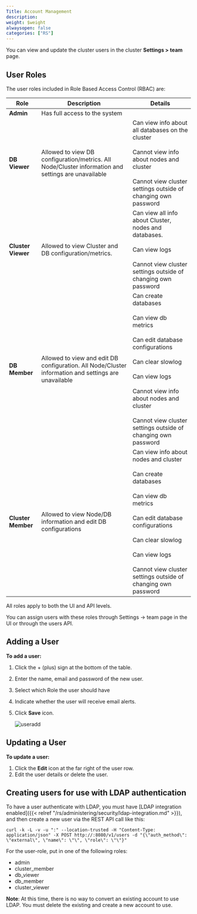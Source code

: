 ```yaml
---
Title: Account Management
description: 
weight: $weight
alwaysopen: false
categories: ["RS"]
---
```

You can view and update the cluster users in the cluster **Settings > team** page.

## User Roles

The user roles included in Role Based Access Control (RBAC) are:

|  **Role** | **Description** | **Details** |
|  ------ | ------ | ------ |
|  **Admin** | Has full access to the system |  |
|  **DB Viewer** | Allowed to view DB configuration/metrics. All Node/Cluster information and settings are unavailable | Can view info about all databases on the cluster<br/><br/>Cannot view info about nodes and cluster<br/><br/>Cannot view cluster settings outside of changing own password |
|  **Cluster Viewer** | Allowed to view Cluster and DB configuration/metrics. | Can view all info about Cluster, nodes and databases.<br/><br/>Can view logs<br/><br/>Cannot view cluster settings outside of changing own password |
|  **DB Member** | Allowed to view and edit DB configuration. All Node/Cluster information and settings are unavailable | Can create databases<br/><br/>Can view db metrics<br/><br/>Can edit database configurations<br/><br/>Can clear slowlog<br/><br/>Can view logs<br/><br/>Cannot view info about nodes and cluster<br/><br/>Cannot view cluster settings outside of changing own password |
|  **Cluster Member** | Allowed to view Node/DB information and edit DB configurations | Can view info about nodes and cluster<br/><br/>Can create databases<br/><br/>Can view db metrics<br/><br/>Can edit database configurations<br/><br/>Can clear slowlog<br/><br/>Can view logs<br/><br/>Cannot view cluster settings outside of changing own password |

All roles apply to both the UI and API levels.

You can assign users with these roles through Settings -\> team page in
the UI or through the users API.

## Adding a User

**To add a user:**

1. Click the + (plus) sign at the bottom of the table.
1. Enter the name, email and password of the new user.
1. Select which Role the user should have
1. Indicate whether the user will receive email alerts.
1. Click **Save** icon.

    ![useradd](/images/rs/useradd-300x101.png)

## Updating a User

**To update a user:**

1. Click the **Edit** icon at the far right of the user row.
1. Edit the user details or delete the user.

## Creating users for use with LDAP authentication

To have a user authenticate with LDAP, you must have [LDAP integration
enabled]({{< relref "/rs/administering/security/ldap-integration.md" >}}),
and then create a new user via the REST API call like this:

```src
curl -k -L -v -u ":" --location-trusted -H "Content-Type: application/json" -X POST http://:8080/v1/users -d "{\"auth_method\": \"external\", \"name\": \"\", \"role\": \"\"}"
```

For the user-role, put in one of the following roles:

- admin
- cluster_member
- db_viewer
- db_member
- cluster_viewer

**Note**: At this time, there is no way to convert an existing account
to use LDAP. You must delete the existing and create a new account to
use.
